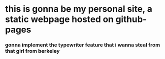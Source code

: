 # this is gonna be my personal site, a static webpage hosted on github-pages
### gonna implement the typewriter feature that i wanna steal from that girl from berkeley
